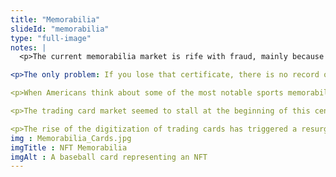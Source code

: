 ```yaml
--- 
title: "Memorabilia"
slideId: "memorabilia"
type: "full-image"
notes: |
  <p>The current memorabilia market is rife with fraud, mainly because of how certificates of authenticity work. A certificate of authenticity is a paper document that is issued at the time the memorabilia is signed or put up for sale. Certificates are issued by trusted authorities within the space and are effective ways to prove ownership, this is how the memorabilia industry operates.</p>

<p>The only problem: If you lose that certificate, there is no record of authenticity for the item. You might as well toss out the piece considering you can no longer prove it is an authentic item. This small paper’s significance is immense; the item retains its value as long as the certificate is kept. As you can imagine, there have been some of these certificates that have been lost or destroyed. Getting them recertified is nearly impossible, as most of these certificates are issued at the time the memorabilia is signed or recorded. How can this problem be mitigated? NFTs. If the certificate of authenticity is digitally issued, it can’t be destroyed. As long as the holder retains the keys associated with the NFT, they will always have proof of authenticity.</p> 

<p>When Americans think about some of the most notable sports memorabilia, baseball trading cards instantly come to mind. These cards were so ingrained into American culture there was a time when they were included as freebies in packs of gum and cigarettes. While we're a long time removed from that era, trading cards have mainly thrived since their inception. That is, until the past 20 years.</p>

<p>The trading card market seemed to stall at the beginning of this century and organizations that issue trading cards like Topps, Upper Deck, and Donruss, the leaders in the industry, all looked for solutions to update their physical products to meet an increasingly digital world. It wouldn't be until Donruss was bought by the international Panini Collectibles that we would see the digitization of the trading card space.</p>  

<p>The rise of the digitization of trading cards has triggered a resurgence within the card collecting industry. Panini is fully embracing blockchain technology, even introducing special According to Panini, they are "carrying forward the legacy of Panini Collectibles into the digital world by leveraging the revolutionary Blockchain technology and presenting you all blockchain cards."</p>
img : Memorabilia_Cards.jpg
imgTitle : NFT Memorabilia
imgAlt : A baseball card representing an NFT
---
```

